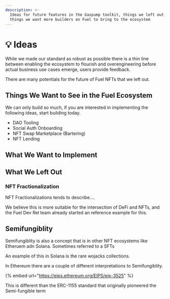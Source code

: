 ```yaml
---
description: >-
  Ideas for future features in the Gaspump toolkit, things we left out, and
  things we want more builders on Fuel to bring to the ecosystem
---
```


# 💡 Ideas

While we made our standard as robust as possible there is a thin line between enabling the ecosystem to flourish and overengineering before actual business use cases emerge, users provide feedback.

There are many potentials for the future of Fuel NFTs that we left out.

## Things We Want to See in the Fuel Ecosystem

We can only build so much, if you are interested in implementing the following ideas, start building today.

* DAO Tooling
* Social Auth Onboarding
* NFT Swap Marketplace (Bartering)
* NFT Lending

## What We Want to Implement

## What We Left Out

### NFT Fractionalization

NFT Fractionalizations tends to describe....

We believe this is more suitable for the intersection of DeFi and NFTs, and the Fuel Dev Rel team already started an reference example for this.&#x20;



## Semifungiblity

Semifungiblity is also a concept that is in other NFT ecosystems like Etheruem adn Solana.  Sometimes referred to a SFTs

An example of this in Solana is the rare wojacks collections.&#x20;

In Ethereum there are a couple of different interpretations to Semifungiblity.

{% embed url="https://eips.ethereum.org/EIPS/eip-3525" %}

This is different than the ERC-1155 standard that originally pioneered the Semi-fungible term

